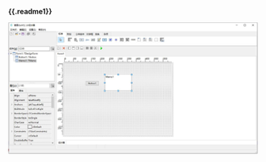  **{{.readme1}}**   
 
<a href="/assets/images/ide/ide_windows_new.jpg" target="_blank"><img width="1000" src="/assets/images/ide/ide_windows_new.jpg"/></a>
 
 